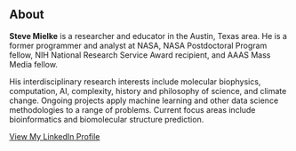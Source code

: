 ## About
<b>Steve Mielke</b> is a researcher and educator in the Austin, Texas area. He is a former programmer and analyst at NASA, NASA Postdoctoral Program fellow, NIH National Research Service Award recipient, and AAAS Mass Media fellow. 

His interdisciplinary research interests include molecular biophysics, computation, AI, complexity, history and philosophy of science, and climate change. Ongoing projects apply machine learning and other data science methodologies to a range of problems. Current focus areas include bioinformatics and biomolecular structure prediction.

<a href="https://www.linkedin.com/in/steven-mielke/">View My LinkedIn Profile</a>

<!--<a href="https://www.researchgate.net/profile/Steven_Mielke2">View My ResearchGate Profile</a>-->



